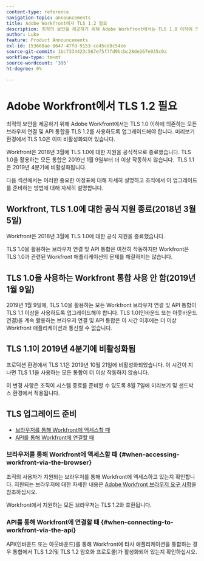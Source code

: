 ```yaml
---
content-type: reference
navigation-topic: announcements
title: Adobe Workfront에서 TLS 1.2 필요
description: 최적의 보안을 제공하기 위해 Adobe Workfront에서는 TLS 1.0 이하에 의존하는 모든 브라우저 연결 및 API 통합을 TLS 1.2를 사용하도록 업그레이드해야 합니다. 미리보기 환경에서 TLS 1.0은 이미 비활성화되어 있습니다.
author: Luke
feature: Product Announcements
exl-id: 153668ae-0647-47fd-9153-ce45cd8c54ee
source-git-commit: 1bc7334423c567ef5f7fd9bcbc28de267e035c0a
workflow-type: tm+mt
source-wordcount: '395'
ht-degree: 0%

---
```


# Adobe Workfront에서 TLS 1.2 필요

최적의 보안을 제공하기 위해 Adobe Workfront에서는 TLS 1.0 이하에 의존하는 모든 브라우저 연결 및 API 통합을 TLS 1.2를 사용하도록 업그레이드해야 합니다. 미리보기 환경에서 TLS 1.0은 이미 비활성화되어 있습니다.

Workfront은 2018년 3월에 TLS 1.0에 대한 지원을 공식적으로 종료했습니다. TLS 1.0을 활용하는 모든 통합은 2019년 1월 9일부터 더 이상 작동하지 않습니다.  TLS 1.1은 2019년 4분기에 비활성화됩니다.

다음 섹션에서는 이러한 중요한 이정표에 대해 자세히 설명하고 조직에서 이 업그레이드를 준비하는 방법에 대해 자세히 설명합니다.

## Workfront, TLS 1.0에 대한 공식 지원 종료(2018년 3월 5일)

Workfront은 2018년 3월에 TLS 1.0에 대한 공식 지원을 종료했습니다.

TLS 1.0을 활용하는 브라우저 연결 및 API 통합은 여전히 작동하지만 Workfront은 TLS 1.0과 관련된 Workfront 애플리케이션의 문제를 해결하지는 않습니다.

## TLS 1.0을 사용하는 Workfront 통합 사용 안 함(2019년 1월 9일)

2019년 1월 9일에, TLS 1.0을 활용하는 모든 Workfront 브라우저 연결 및 API 통합이 TLS 1.1 이상을 사용하도록 업그레이드해야 합니다. TLS 1.0(인바운드 또는 아웃바운드 연결)을 계속 활용하는 브라우저 연결 및 API 통합은 이 시간 이후에는 더 이상 Workfront 애플리케이션과 통신할 수 없습니다. 

## TLS 1.1이 2019년 4분기에 비활성화됨

프로덕션 환경에서 TLS 1.1은 2019년 10월 21일에 비활성화되었습니다. 이 시간이 지나면 TLS 1.1을 사용하는 모든 통합이 더 이상 작동하지 않습니다.

이 변경 사항은 조직이 시스템 종료를 준비할 수 있도록 8월 7일에 미리보기 및 샌드박스 환경에서 적용됩니다.

## TLS 업그레이드 준비

* [브라우저를 통해 Workfront에 액세스할 때](#when-accessing-workfront-via-the-browser)
* [API를 통해 Workfront에 연결할 때](#when-connecting-to-workfront-via-the-api)

### 브라우저를 통해 Workfront에 액세스할 때 {#when-accessing-workfront-via-the-browser}

조직의 사용자가 지원되는 브라우저를 통해 Workfront에 액세스하고 있는지 확인합니다. 지원되는 브라우저에 대한 자세한 내용은 [Adobe Workfront 브라우저 요구 사항](../../../workfront-basics/workfront-browser-requirements.md)을 참조하십시오.

Workfront에서 지원하는 모든 브라우저는 TLS 1.2와 호환됩니다.

### API를 통해 Workfront에 연결할 때 {#when-connecting-to-workfront-via-the-api}

API(인바운드 또는 아웃바운드)를 통해 Workfront에 타사 애플리케이션을 통합하는 경우 통합에서 TLS 1.2(및 TLS 1.2 암호화 프로토콜)가 활성화되어 있는지 확인하십시오.
